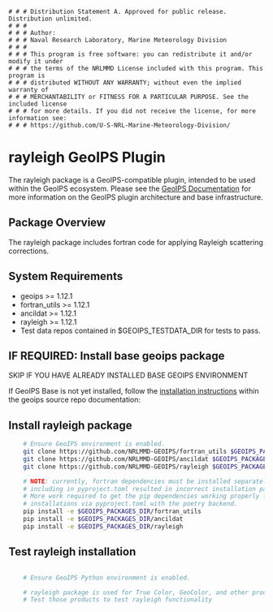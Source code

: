     # # # Distribution Statement A. Approved for public release. Distribution unlimited.
    # # #
    # # # Author:
    # # # Naval Research Laboratory, Marine Meteorology Division
    # # #
    # # # This program is free software: you can redistribute it and/or modify it under
    # # # the terms of the NRLMMD License included with this program. This program is
    # # # distributed WITHOUT ANY WARRANTY; without even the implied warranty of
    # # # MERCHANTABILITY or FITNESS FOR A PARTICULAR PURPOSE. See the included license
    # # # for more details. If you did not receive the license, for more information see:
    # # # https://github.com/U-S-NRL-Marine-Meteorology-Division/

rayleigh GeoIPS Plugin
======================

The rayleigh package is a GeoIPS-compatible plugin, intended to be used within the GeoIPS ecosystem.
Please see the
[GeoIPS Documentation](https://github.com/NRLMMD-GEOIPS/geoips#readme)
for more information on the GeoIPS plugin architecture and base infrastructure.

Package Overview
-----------------

The rayleigh package includes fortran code for applying Rayleigh
scattering corrections.

System Requirements
---------------------

* geoips >= 1.12.1
* fortran_utils >= 1.12.1
* ancildat >= 1.12.1
* rayleigh >= 1.12.1
* Test data repos contained in $GEOIPS_TESTDATA_DIR for tests to pass.

IF REQUIRED: Install base geoips package
------------------------------------------------------------
SKIP IF YOU HAVE ALREADY INSTALLED BASE GEOIPS ENVIRONMENT

If GeoIPS Base is not yet installed, follow the
[installation instructions](https://github.com/NRLMMD-GEOIPS/geoips#installation)
within the geoips source repo documentation:

Install rayleigh package
----------------------------
```bash
    # Ensure GeoIPS environment is enabled.
    git clone https://github.com/NRLMMD-GEOIPS/fortran_utils $GEOIPS_PACKAGES_DIR/fortran_utils
    git clone https://github.com/NRLMMD-GEOIPS/ancildat $GEOIPS_PACKAGES_DIR/ancildat
    git clone https://github.com/NRLMMD-GEOIPS/rayleigh $GEOIPS_PACKAGES_DIR/rayleigh

    # NOTE: currently, fortran dependencies must be installed separately, initially
    # including in pyproject.toml resulted in incorrect installation paths.
    # More work required to get the pip dependencies working properly for fortran
    # installations via pyproject.toml with the poetry backend.
    pip install -e $GEOIPS_PACKAGES_DIR/fortran_utils
    pip install -e $GEOIPS_PACKAGES_DIR/ancildat
    pip install -e $GEOIPS_PACKAGES_DIR/rayleigh
```

Test rayleigh installation
-----------------------------
```bash

    # Ensure GeoIPS Python environment is enabled.

    # rayleigh package is used for True Color, GeoColor, and other products.
    # Test those products to test rayleigh functionality
```
